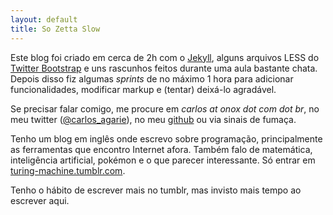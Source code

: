```yaml
---
layout: default
title: So Zetta Slow
---
```


Este blog foi criado em cerca de 2h com o [Jekyll](https://github.com/mojombo/jekyll), alguns arquivos LESS do [Twitter Bootstrap](http://twitter.github.com/bootstrap/) e uns rascunhos feitos durante uma aula bastante chata. Depois disso fiz algumas _sprints_ de no máximo 1 hora para adicionar funcionalidades, modificar markup e (tentar) deixá-lo agradável.
	
Se precisar falar comigo, me procure em _carlos at onox dot com dot br_, no meu twitter ([@carlos_agarie](http://twitter.com/carlos_agarie)), no meu [github](http://github.com/agarie) ou via sinais de fumaça.

Tenho um blog em inglês onde escrevo sobre programação, principalmente as ferramentas que encontro Internet afora. Também falo de matemática, inteligência artificial, pokémon e o que parecer interessante. Só entrar em [turing-machine.tumblr.com](http://turing-machine.tumblr.com).

Tenho o hábito de escrever mais no tumblr, mas invisto mais tempo ao escrever aqui.
